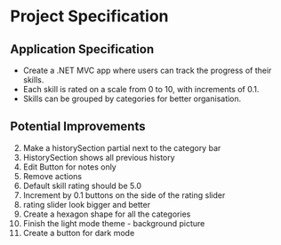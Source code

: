 # Project Specification

## Application Specification

- Create a .NET MVC app where users can track the progress of their skills.
- Each skill is rated on a scale from 0 to 10, with increments of 0.1.
- Skills can be grouped by categories for better organisation.

## Potential Improvements

2. Make a historySection partial next to the category bar
3. HistorySection shows all previous history
4. Edit Button for notes only
5. Remove actions
6. Default skill rating should be 5.0
7. Increment by 0.1 buttons on the side of the rating slider
8. rating slider look bigger and better
11. Create a hexagon shape for all the categories 
9. Finish the light mode theme - background picture
10. Create a button for dark mode
